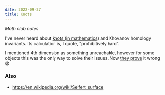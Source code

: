 ```yaml
---
date: 2022-09-27
title: Knots
---
```


_Math club notes_

I've never heard about [knots (in mathematics)](https://en.wikipedia.org/wiki/Knot_(mathematics)) and Khovanov homology invariants. Its calculation is, I quote, "prohibitively hard".

I mentioned 4th dimension as something unreachable, however for some objects this was the only way to solve their issues. Now [they prove](https://www.quantamagazine.org/special-surfaces-remain-distinct-in-four-dimensions-20220616/) it wrong 😨


### Also

- https://en.wikipedia.org/wiki/Seifert_surface